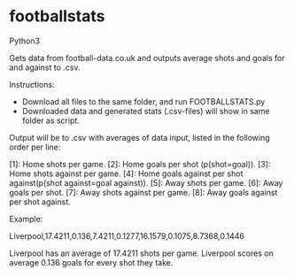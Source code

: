 # footballstats

Python3

Gets data from football-data.co.uk and outputs average shots and goals for and against to .csv.

Instructions:
 - Download all files to the same folder, and run FOOTBALLSTATS.py
 - Downloaded data and generated stats (.csv-files) will show in same folder as script.
 

Output will be to .csv with averages of data input, listed in the following order per line:

[0]: Team.
[1]: Home shots per game.
[2]: Home goals per shot (p(shot=goal)).
[3]: Home shots against per game.
[4]: Home goals against per shot against(p(shot against=goal against)).
[5]: Away shots per game.
[6]: Away goals per shot.
[7]: Away shots against per game.
[8]: Away goals against per shot against.

Example:

Liverpool,17.4211,0.136,7.4211,0.1277,16.1579,0.1075,8.7368,0.1446

Liverpool has an average of 17.4211 shots per game.
Liverpool scores on average 0.136 goals for every shot they take.
